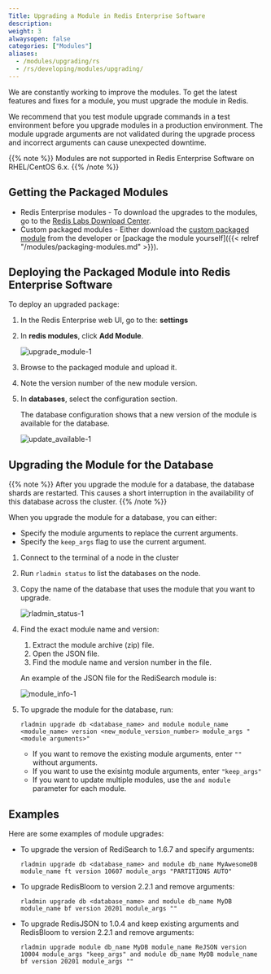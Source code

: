 ```yaml
---
Title: Upgrading a Module in Redis Enterprise Software
description:
weight: 3
alwaysopen: false
categories: ["Modules"]
aliases:
  - /modules/upgrading/rs
  - /rs/developing/modules/upgrading/
---
```

We are constantly working to improve the modules.
To get the latest features and fixes for a module, you must upgrade the module in Redis.

We recommend that you test module upgrade commands in a test environment before you upgrade modules in a production environment. The module upgrade arguments are not validated during the upgrade process and incorrect arguments can cause unexpected downtime.

{{% note %}}
Modules are not supported in Redis Enterprise Software on RHEL/CentOS 6.x.
{{% /note %}}

## Getting the Packaged Modules

- Redis Enterprise modules - To download the upgrades to the modules,
    go to the [Redis Labs Download Center](https://redislabs.com/download-center/modules/).
- Custom packaged modules - Either download the [custom packaged module](https://redislabs.com/community/redis-modules-hub/) from the developer or [package the module yourself]({{< relref "/modules/packaging-modules.md" >}}).

## Deploying the Packaged Module into Redis Enterprise Software

To deploy an upgraded package:

1. In the Redis Enterprise web UI, go to the: **settings**
1. In **redis modules**, click **Add Module**.

    ![upgrade_module-1](/images/rs/upgrade_module-1.png?width=1600&height=956)

1. Browse to the packaged module and upload
    it.
1. Note the version number of the new module version.
1. In **databases**, select the configuration section.

    The database configuration shows that a new version of the module is available for the database.

    ![update_available-1](/images/rs/update_available-1.png?width=1346&height=1600)

## Upgrading the Module for the Database

{{% note %}}
After you upgrade the module for a database, the database shards are restarted.
This causes a short interruption in the availability of this database across the cluster.
{{% /note %}}

When you upgrade the module for a database, you can either:

- Specify the module arguments to replace the current arguments.
- Specify the `keep_args` flag to use the current argument.

1. Connect to the terminal of a node in the cluster
1. Run `rladmin status` to list the databases on the node.
1. Copy the name of the database that uses the module that you want to upgrade.

    ![rladmin_status-1](/images/rs/rladmin_status-1.png?width=1000&height=214)

1. Find the exact module name and version:

    1. Extract the module archive (zip) file.
    1. Open the JSON file.
    1. Find the module name and version number in the file.

    An example of the JSON file for the RediSearch module is:

    ![module_info-1](/images/rs/module_info-1.png?width=1000&height=382)

1. To upgrade the module for the database, run:

    ```src
    rladmin upgrade db <database_name> and module module_name <module_name> version <new_module_version_number> module_args "<module arguments>"
    ```

    - If you want to remove the existing module arguments, enter `""` without arguments.
    - If you want to use the exisintg module arguments, enter `"keep_args"`
    - If you want to update multiple modules, use the `and module` parameter for each module.

## Examples

Here are some examples of module upgrades:

- To upgrade the version of RediSearch to 1.6.7 and specify arguments:

    ```src
    rladmin upgrade db <database_name> and module db_name MyAwesomeDB module_name ft version 10607 module_args "PARTITIONS AUTO"
    ```

- To upgrade RedisBloom to version 2.2.1 and remove arguments:

    ```src
    rladmin upgrade db <database_name> and module db_name MyDB module_name bf version 20201 module_args ""
    ```

- To upgrade RedisJSON to 1.0.4 and keep existing arguments and RedisBloom to version 2.2.1 and remove arguments:

    ```src
    rladmin upgrade module db_name MyDB module_name ReJSON version 10004 module_args "keep_args" and module db_name MyDB module_name bf version 20201 module_args ""
    ```
